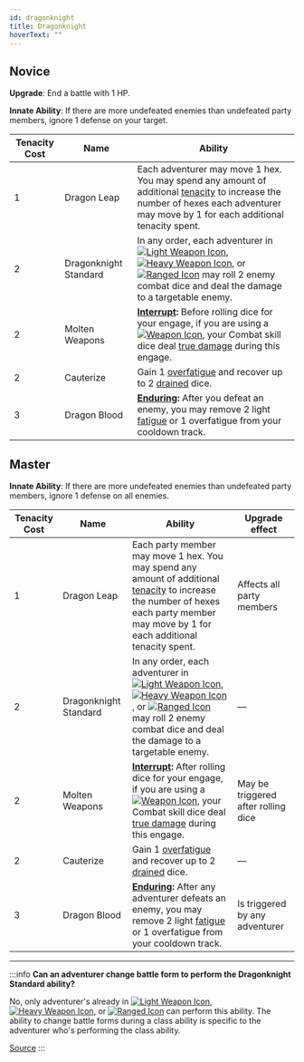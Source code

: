 ```yaml
---
id: dragonknight
title: Dragonknight
hoverText: ""
---
```


## Novice

**Upgrade**: End a battle with 1 HP.

**Innate Ability**: If there are more undefeated enemies than undefeated party members, ignore 1 defense on your target.

| Tenacity Cost | Name                  | Ability                                                                                                                                                                                                                                                                                                                                                                                                                                                                                             |
| ------------- | --------------------- | --------------------------------------------------------------------------------------------------------------------------------------------------------------------------------------------------------------------------------------------------------------------------------------------------------------------------------------------------------------------------------------------------------------------------------------------------------------------------------------------------- |
| 1             | Dragon Leap           | Each adventurer may move 1 hex. You may spend any amount of additional [tenacity](/docs/glossary/tenacity) to increase the number of hexes each adventurer may move by 1 for each additional tenacity spent.                                                                                                                                                                                                                                                                                        |
| 2             | Dragonknight Standard | In any order, each adventurer in [<img src="/icons/light-weapon.svg" alt="Light Weapon Icon" className="icon-svg" />](/docs/battles/battle-forms/light-weapon), [<img src="/icons/heavy-weapon.svg" alt="Heavy Weapon Icon" className="icon-svg" />](/docs/battles/battle-forms/heavy-weapon), or [<img src="/icons/ranged-weapon.svg" alt="Ranged Icon" className="icon-svg" />](/docs/battles/battle-forms/ranged-weapon) may roll 2 enemy combat dice and deal the damage to a targetable enemy. |
| 2             | Molten Weapons        | **[Interrupt](/docs/glossary/interrupt):** Before rolling dice for your engage, if you are using a [<img src="/icons/weapon.svg" alt="Weapon Icon" className="icon-svg" />](/docs/adventurer/items/types/weapon), your Combat skill dice deal [true damage](/docs/glossary/true-damage) during this engage.                                                                                                                                                                                         |
| 2             | Cauterize             | Gain 1 [overfatigue](/docs/glossary/fatigue) and recover up to 2 [drained](/docs/glossary/drained) dice.                                                                                                                                                                                                                                                                                                                                                                                            |
| 3             | Dragon Blood          | **[Enduring](/docs/glossary/enduring):** After you defeat an enemy, you may remove 2 light [fatigue](/docs/glossary/fatigue) or 1 overfatigue from your cooldown track.                                                                                                                                                                                                                                                                                                                             |

## Master

**Innate Ability**: If there are more undefeated enemies than undefeated party members, ignore 1 defense on all enemies.

| Tenacity Cost | Name                  | Ability                                                                                                                                                                                                                                                                                                                                                                                                                                                                                             | Upgrade effect                      |
| ------------- | --------------------- | --------------------------------------------------------------------------------------------------------------------------------------------------------------------------------------------------------------------------------------------------------------------------------------------------------------------------------------------------------------------------------------------------------------------------------------------------------------------------------------------------- | ----------------------------------- |
| 1             | Dragon Leap           | Each party member may move 1 hex. You may spend any amount of additional [tenacity](/docs/glossary/tenacity) to increase the number of hexes each party member may move by 1 for each additional tenacity spent.                                                                                                                                                                                                                                                                                    | Affects all party members           |
| 2             | Dragonknight Standard | In any order, each adventurer in [<img src="/icons/light-weapon.svg" alt="Light Weapon Icon" className="icon-svg" />](/docs/battles/battle-forms/light-weapon), [<img src="/icons/heavy-weapon.svg" alt="Heavy Weapon Icon" className="icon-svg" />](/docs/battles/battle-forms/heavy-weapon), or [<img src="/icons/ranged-weapon.svg" alt="Ranged Icon" className="icon-svg" />](/docs/battles/battle-forms/ranged-weapon) may roll 2 enemy combat dice and deal the damage to a targetable enemy. | —                                   |
| 2             | Molten Weapons        | **[Interrupt](/docs/glossary/interrupt):** After rolling dice for your engage, if you are using a [<img src="/icons/weapon.svg" alt="Weapon Icon" className="icon-svg" />](/docs/adventurer/items/types/weapon), your Combat skill dice deal [true damage](/docs/glossary/true-damage) during this engage.                                                                                                                                                                                          | May be triggered after rolling dice |
| 2             | Cauterize             | Gain 1 [overfatigue](/docs/glossary/fatigue) and recover up to 2 [drained](/docs/glossary/drained) dice.                                                                                                                                                                                                                                                                                                                                                                                            | —                                   |
| 3             | Dragon Blood          | **[Enduring](/docs/glossary/enduring):** After any adventurer defeats an enemy, you may remove 2 light [fatigue](/docs/glossary/fatigue) or 1 overfatigue from your cooldown track.                                                                                                                                                                                                                                                                                                                 | Is triggered by any adventurer      |

---

:::info
**Can an adventurer change battle form to perform the Dragonknight Standard ability?**

No, only adventurer's already in [<img src="/icons/light-weapon.svg" alt="Light Weapon Icon" className="icon-svg" />](/docs/battles/battle-forms/light-weapon), [<img src="/icons/heavy-weapon.svg" alt="Heavy Weapon Icon" className="icon-svg" />](/docs/battles/battle-forms/heavy-weapon), or [<img src="/icons/ranged-weapon.svg" alt="Ranged Icon" className="icon-svg" />](/docs/battles/battle-forms/ranged-weapon) can perform this ability. The ability to change battle forms during a class ability is specific to the adventurer who's performing the class ability.

<a href="https://discord.com/channels/273472391403798528/734891265690304634/1342165307027886250" target="_blank">Source</a>
:::
